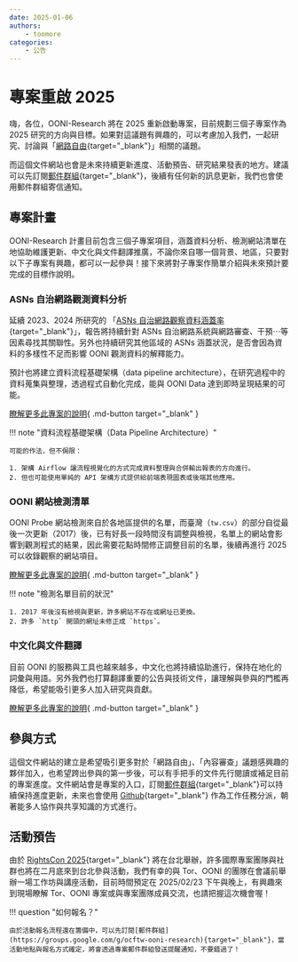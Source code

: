 ```yaml
---
date: 2025-01-06
authors:
    - toomore
categories:
    - 公告
---
```


# 專案重啟 2025

嗨，各位，OONI-Research 將在 2025 重新啟動專案，目前規劃三個子專案作為 2025 研究的方向與目標。如果對這議題有興趣的，可以考慮加入我們，一起研究、討論與「[網路自由](../../internet-freedom-matter.md){target="_blank"}」相關的議題。

而這個文件網站也會是未來持續更新進度、活動預告、研究結果發表的地方。建議可以先訂閱[郵件群組](https://groups.google.com/g/ocftw-ooni-research){target="_blank"}，後續有任何新的訊息更新，我們也會使用郵件群組寄信通知。

<!-- more -->

## 專案計畫

OONI-Research 計畫目前包含三個子專案項目，涵蓋資料分析、檢測網站清單在地協助維護更新、中文化與文件翻譯推廣，不論你來自哪一個背景、地區，只要對以下子專案有興趣，都可以一起參與！接下來將對子專案作簡單介紹與未來預計要完成的目標作說明。

### ASNs 自治網路觀測資料分析

延續 2023、2024 所研究的 「[ASNs 自治網路觀察資料涵蓋率](https://ocf.tw/p/ooni/report/202312.html){target="_blank"}」，報告將持續針對 ASNs 自治網路系統與網路審查、干預⋯等因素尋找其關聯性。另外也持續研究其他區域的 ASNs 涵蓋狀況，是否會因為資料的多樣性不足而影響 OONI 觀測資料的解釋能力。

預計也將建立資料流程基礎架構（data pipeline architecture），在研究過程中的資料蒐集與整理，透過程式自動化完成，能與 OONI Data 達到即時呈現結果的可能。

[瞭解更多此專案的說明](../../ooni-asns-coverage.md){ .md-button target="_blank" }

!!! note "資料流程基礎架構（Data Pipeline Architecture）"

    可能的作法，但不侷限：

    1. 架構 Airflow 讓流程視覺化的方式完成資料整理與合併輸出報表的方向進行。
    2. 但也可能使用單純的 API 架構方式提供給前端表現圖表或後端其他應用。

### OONI 網站檢測清單

OONI Probe 網站檢測來自於各地區提供的名單，而臺灣（`tw.csv`）的部分自從最後一次更新（2017）後，已有好長一段時間沒有調整與檢視，名單上的網站會影響到觀測程式的結果，因此需要花點時間修正調整目前的名單，後續再進行 2025 可以收錄觀察的網站項目。

[瞭解更多此專案的說明](../../ooni-weblists.md){ .md-button target="_blank" }

!!! note "檢測名單目前的狀況"

    1. 2017 年後沒有檢視與更新，許多網站不存在或網址已更換。
    2. 許多 `http` 開頭的網址未修正成 `https`。

### 中文化與文件翻譯

目前 OONI 的服務與工具也越來越多，中文化也將持續協助進行，保持在地化的詞彙與用語。另外我們也打算翻譯重要的公告與技術文件，讓理解與參與的門檻再降低，希望能吸引更多人加入研究與貢獻。

[瞭解更多此專案的說明](../../ooni-i18n.md){ .md-button target="_blank" }

## 參與方式

這個文件網站的建立是希望吸引更多對於「網路自由」、「內容審查」議題感興趣的夥伴加入，也希望跨出參與的第一步後，可以有手把手的文件先行閱讀或補足目前的專案進度。文件網站會是專案的入口，訂閱[郵件群組](https://groups.google.com/g/ocftw-ooni-research){target="_blank"}可以持續保持進度更新，未來也會使用 [Github](https://github.com/ocftw/ooni-research){target="_blank"} 作為工作任務分派，朝著能多人協作與共享知識的方式進行。

## 活動預告

由於 [RightsCon 2025](https://rightscon.summit.tc/catalog/rightscon-2025){target="_blank"} 將在台北舉辦，許多國際專案團隊與社群也將在二月底來到台北參與活動，我們有幸的與 Tor、OONI 的團隊在會議前舉辦一場工作坊與講座活動，目前時間預定在 2025/02/23 下午與晚上，有興趣來到現場瞭解 Tor、OONI 專案或與專案團隊成員交流，也請把握這次機會喔！

!!! question "如何報名？"

    由於活動報名流程還在籌備中，可以先訂閱[郵件群組](https://groups.google.com/g/ocftw-ooni-research){target="_blank"}，當活動地點與報名方式確定，將會透過專案郵件群組發送提醒通知，不要錯過了！
